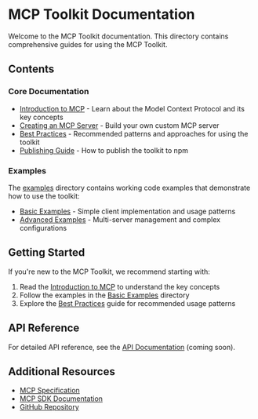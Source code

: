 # MCP Toolkit Documentation

Welcome to the MCP Toolkit documentation. This directory contains comprehensive guides for using the MCP Toolkit.

## Contents

### Core Documentation

- [Introduction to MCP](./introduction.md) - Learn about the Model Context Protocol and its key concepts
- [Creating an MCP Server](./creating-an-mcp-server.md) - Build your own custom MCP server
- [Best Practices](./best-practices.md) - Recommended patterns and approaches for using the toolkit
- [Publishing Guide](./publishing.md) - How to publish the toolkit to npm

### Examples

The [examples](../examples) directory contains working code examples that demonstrate how to use the toolkit:

- [Basic Examples](../examples/basic) - Simple client implementation and usage patterns
- [Advanced Examples](../examples/advanced) - Multi-server management and complex configurations

## Getting Started

If you're new to the MCP Toolkit, we recommend starting with:

1. Read the [Introduction to MCP](./introduction.md) to understand the key concepts
2. Follow the examples in the [Basic Examples](../examples/basic) directory
3. Explore the [Best Practices](./best-practices.md) guide for recommended usage patterns

## API Reference

For detailed API reference, see the [API Documentation](https://modelcontextprotocol.github.io/toolkit) (coming soon).

## Additional Resources

- [MCP Specification](https://modelcontextprotocol.github.io/specification/)
- [MCP SDK Documentation](https://github.com/modelcontextprotocol/sdk)
- [GitHub Repository](https://github.com/adamavenir/mcp-toolkit)
